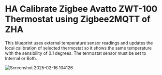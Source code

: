 # HA Calibrate Zigbee Avatto ZWT-100 Thermostat using Zigbee2MQTT of ZHA

This blueprint uses external temperature sensor readings and updates the local calibration of selected thermostat so it shows the same temperature with the sensibility of 0.1 degrees.
The termostat sensor must be set to Internal or Both.

![Screenshot 2025-02-16 104126](https://github.com/user-attachments/assets/5cb84b6a-e086-4fb0-898d-cb98843ef6fd)
